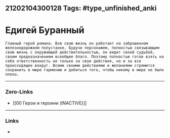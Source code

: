 21202104300128
Tags: #type_unfinished_anki
---
# Едигей Буранный

    Главный герой романа. Всю свою жизнь он работает на заброшенном железнодорожном полустанке. Будучи персонажем, полностью связывающим свою жизнь с окружающей действительностью, он видит своей судьбой, своим предназначением всеобщее благо. Поэтому полностью готов взять на себя ответственность не только за свои действия, но и за все происходящее вокруг. Всеми своими действиями и желаниями стремится сохранить в мире гармонию и добиться того, чтобы никому в мире не было плохо.

---
### Zero-Links
- [[00 Герои и героини (INACTIVE)]]
---
### Links
-